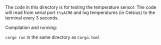 The code in this directory is for testing the temperature sensor. The code will read from serial port `ttyACM0` and log temperatures (in Celsius) to the terminal every 3 seconds.

Compilation and running:

`cargo run` in the same directory as `Cargo.toml`
